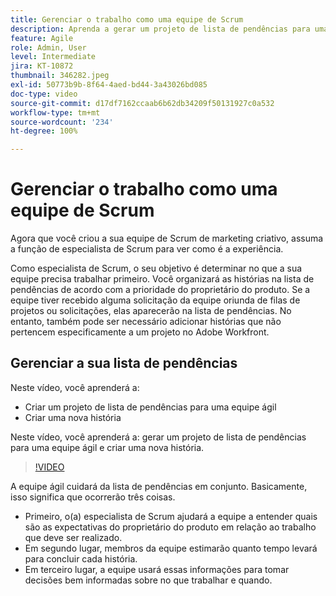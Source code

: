 ```yaml
---
title: Gerenciar o trabalho como uma equipe de Scrum
description: Aprenda a gerar um projeto de lista de pendências para uma equipe ágil e criar uma nova história.
feature: Agile
role: Admin, User
level: Intermediate
jira: KT-10872
thumbnail: 346282.jpeg
exl-id: 50773b9b-8f64-4aed-bd44-3a43026bd085
doc-type: video
source-git-commit: d17df7162ccaab6b62db34209f50131927c0a532
workflow-type: tm+mt
source-wordcount: '234'
ht-degree: 100%

---
```


# Gerenciar o trabalho como uma equipe de Scrum

Agora que você criou a sua equipe de Scrum de marketing criativo, assuma a função de especialista de Scrum para ver como é a experiência.

Como especialista de Scrum, o seu objetivo é determinar no que a sua equipe precisa trabalhar primeiro. Você organizará as histórias na lista de pendências de acordo com a prioridade do proprietário do produto. Se a equipe tiver recebido alguma solicitação da equipe oriunda de filas de projetos ou solicitações, elas aparecerão na lista de pendências. No entanto, também pode ser necessário adicionar histórias que não pertencem especificamente a um projeto no Adobe Workfront.

## Gerenciar a sua lista de pendências

Neste vídeo, você aprenderá a:

- Criar um projeto de lista de pendências para uma equipe ágil
- Criar uma nova história

Neste vídeo, você aprenderá a: gerar um projeto de lista de pendências para uma equipe ágil e criar uma nova história.

>[!VIDEO](https://video.tv.adobe.com/v/346282/?quality=12&learn=on&enablevpops)

A equipe ágil cuidará da lista de pendências em conjunto. Basicamente, isso significa que ocorrerão três coisas.

- Primeiro, o(a) especialista de Scrum ajudará a equipe a entender quais são as expectativas do proprietário do produto em relação ao trabalho que deve ser realizado.
- Em segundo lugar, membros da equipe estimarão quanto tempo levará para concluir cada história.
- Em terceiro lugar, a equipe usará essas informações para tomar decisões bem informadas sobre no que trabalhar e quando.
